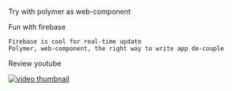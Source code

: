 Try with polymer as web-component

Fun with firebase

	Firebase is cool for real-time update
	Polymer, web-component, the right way to write app de-couple

Review youtube

[![video thumbnail](https://i.ytimg.com/vi/z7cJVMAPAH0/2.jpg?time=1485757770956)](https://youtu.be/z7cJVMAPAH0)


